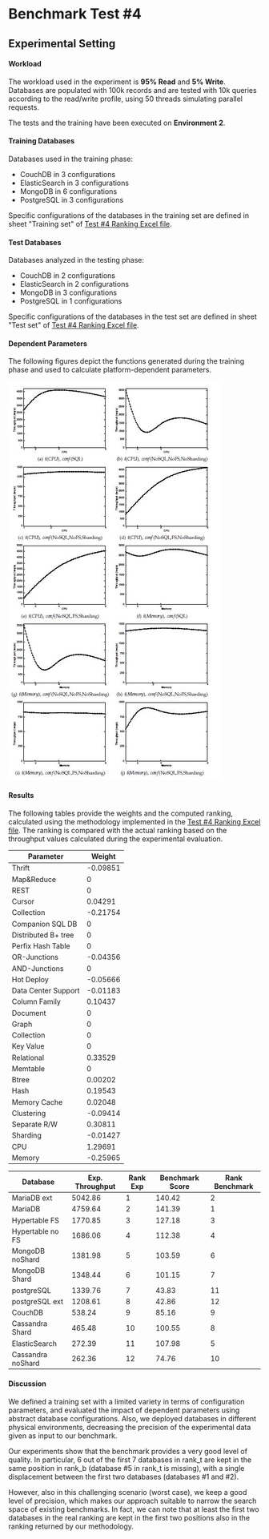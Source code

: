 # Benchmark Test #4

## Experimental Setting

#### Workload
The workload used in the experiment is **95% Read** and **5% Write**. Databases are populated with 100k records and are tested with 10k queries according to the read/write profile, using 50 threads simulating parallel requests.

The tests and the training have been executed on **Environment 2**. 

#### Training Databases
Databases used in the training phase:
* CouchDB in 3 configurations
* ElasticSearch in 3 configurations
* MongoDB in 6 configurations
* PostgreSQL in 3 configurations
 
Specific configurations of the databases in the training set are defined in sheet "Training set" of [Test #4 Ranking Excel file](https://github.com/SESARLab/Platform-Independent-Score-Based-Benchmark/raw/master/Test4/ranking_Test4.xls).

#### Test Databases
Databases analyzed in the testing phase:
* CouchDB in 2 configurations
* ElasticSearch in 2 configurations
* MongoDB in 3 configurations
* PostgreSQL in 1 configurations

Specific configurations of the databases in the test set are defined in sheet "Test set" of [Test #4 Ranking Excel file](https://github.com/SESARLab/Platform-Independent-Score-Based-Benchmark/raw/master/Test4/ranking_Test4.xls).

#### Dependent Parameters
The following figures depict the functions generated during the training phase and used to calculate  platform-dependent parameters.

![Platform-dependent Parameters](https://github.com/SESARLab/Platform-Independent-Score-Based-Benchmark/raw/master/Test1/parameters.jpg) 

#### Results
The following tables provide the weights and the computed ranking, calculated using the methodology implemented in the [Test #4 Ranking Excel file](https://github.com/SESARLab/Platform-Independent-Score-Based-Benchmark/raw/master/Test4/ranking_Test4.xls). The ranking is compared with the actual ranking based on the throughput values calculated during the experimental evaluation.

Parameter|Weight
--------|-------
Thrift|-0.09851
Map&Reduce|0
REST|0
Cursor|0.04291
Collection|-0.21754
Companion SQL DB|0
Distributed B+ tree|0
Perfix Hash Table|0
OR-Junctions|-0.04356
AND-Junctions|0
Hot Deploy|-0.05666
Data Center Support|-0.01183
Column Family|0.10437
Document|0
Graph|0
Collection|0
Key Value|0
Relational|0.33529
Memtable|0
Btree|0.00202
Hash|0.19543
Memory Cache|0.02048
Clustering|-0.09414
Separate R/W|0.30811
Sharding|-0.01427
CPU|1.29691
Memory|-0.25965

Database|Exp. Throughput|Rank Exp|Benchmark Score|Rank Benchmark
--------|----------|------------|-----|------
MariaDB ext|5042.86   |1           |140.42  |2
MariaDB  |4759.64   |2             |141.39  |1
Hypertable FS | 1770.85  |3        |127.18  |3
Hypertable no FS |1686.06   |4     |112.38  |4
MongoDB noShard | 1381.98  |5      |103.59  |6
MongoDB Shard |1348.44   |6        |101.15  |7
postgreSQL |1339.76   |7           |43.83  |11
postgreSQL ext |1208.61   |8       |42.86 |12
CouchDB|538.24 |9                  |85.16  |9
Cassandra Shard |465.48   |10      |100.55  |8
ElasticSearch|272.39|11            |107.98  |5
Cassandra noShard |262.36   |12    |74.76  |10

#### Discussion
We defined a training set with a limited variety in terms of configuration parameters, and evaluated the impact of
dependent parameters using abstract database configurations. Also, we deployed databases in different  physical environments, decreasing the precision of the experimental data given as input to our benchmark.

Our experiments show that the benchmark provides a very good level of quality. In particular, 6 out of the first 7 databases in rank_t are kept in the same position in rank_b (database #5 in rank_t is missing), with a single displacement between the first two databases (databases #1 and #2). 


However, also in this challenging scenario (worst case), we keep a good level of precision, which makes our approach suitable to narrow the search space of existing benchmarks. In fact, we can note that at least the first two databases in the real ranking are kept in the first two positions also in the ranking returned by our methodology. 
